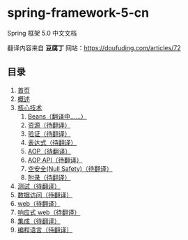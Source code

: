# spring-framework-5-cn
Spring 框架 5.0 中文文档

翻译内容来自 **豆腐丁** 网站：https://doufuding.com/articles/72

## 目录

1. [首页](https://doufuding.com/translate/14/translate/master/src/docs/asciidoc/index.adoc)
1. [概述](https://doufuding.com/translate/14/translate/master/src/docs/asciidoc/overview.adoc)
1. [核心技术](https://doufuding.com/translate/14/translate/master/src/docs/asciidoc/core.adoc)
    1. [Beans（翻译中……）](https://doufuding.com/translate/14/translate/master/src/docs/asciidoc/core/core-beans.adoc)
    1. [资源（待翻译）](https://doufuding.com/translate/14/translate/master/src/docs/asciidoc/core/core-resources.adoc)
    1. [验证（待翻译）](https://doufuding.com/translate/14/translate/master/src/docs/asciidoc/core/core-validation.adoc)
    1. [表达式（待翻译）](https://doufuding.com/translate/14/translate/master/src/docs/asciidoc/core/core-expressions.adoc)
    1. [AOP（待翻译）](https://doufuding.com/translate/14/translate/master/src/docs/asciidoc/core/core-aop.adoc)
    1. [AOP API（待翻译）](https://doufuding.com/translate/14/translate/master/src/docs/asciidoc/core/core-aop-api.adoc)
    1. [空安全(Null Safety)（待翻译）](https://doufuding.com/translate/14/translate/master/src/docs/asciidoc/core/core-null-safety.adoc)
    1. [附录（待翻译）](https://doufuding.com/translate/14/translate/master/src/docs/asciidoc/core/core-appendix.adoc)
1. [测试（待翻译）](https://doufuding.com/translate/14/translate/master/src/docs/asciidoc/testing.adoc)
1. [数据访问（待翻译）](https://doufuding.com/translate/14/translate/master/src/docs/asciidoc/data-access.adoc)
1. [web（待翻译）](https://doufuding.com/translate/14/translate/master/src/docs/asciidoc/web.adoc)
1. [响应式 web（待翻译）](https://doufuding.com/translate/14/translate/master/src/docs/asciidoc/web-reactive.adoc)
1. [集成（待翻译）](https://doufuding.com/translate/14/translate/master/src/docs/asciidoc/integration.adoc)
1. [编程语言（待翻译）](https://doufuding.com/translate/14/translate/master/src/docs/asciidoc/languages.adoc)
